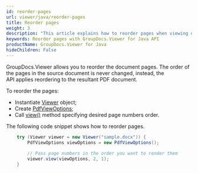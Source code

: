 ```yaml
---
id: reorder-pages
url: viewer/java/reorder-pages
title: Reorder pages
weight: 3
description: "This article explains how to reorder pages when viewing documents with GroupDocs.Viewer within your Java applications."
keywords: Reorder pages with GroupDocs.Viewer for Java API
productName: GroupDocs.Viewer for Java
hideChildren: False
---
```

GroupDocs.Viewer allows you to reorder the document pages. The order of the pages in the source document is never changed, instead, the API applies reordering to the resultant PDF document.

To reorder the pages:

* Instantiate [Viewer](https://apireference.groupdocs.com/viewer/java/com.groupdocs.viewer/Viewer) object;
* Create [PdfViewOptions](https://apireference.groupdocs.com/viewer/java/com.groupdocs.viewer.options/PdfViewOptions);
* Call [view()](https://apireference.groupdocs.com/viewer/java/com.groupdocs.viewer/Viewer#view(com.groupdocs.viewer.options.ViewOptions)) method specifying desired page numbers order.

The following code snippet shows how to reorder pages.

```java
    try (Viewer viewer = new Viewer("sample.docx")) {
        PdfViewOptions viewOptions = new PdfViewOptions();
    
        // Pass page numbers in the order you want to render them                                       
        viewer.view(viewOptions, 2, 1);
    }
```
